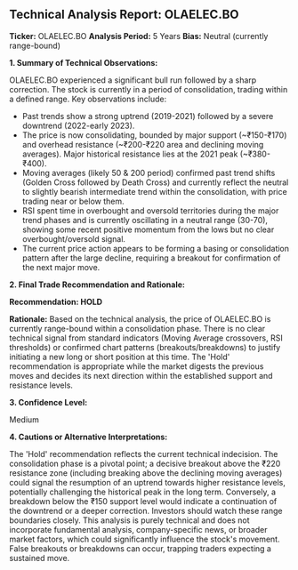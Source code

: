 ## Technical Analysis Report: OLAELEC.BO

**Ticker:** OLAELEC.BO
**Analysis Period:** 5 Years
**Bias:** Neutral (currently range-bound)

**1. Summary of Technical Observations:**

OLAELEC.BO experienced a significant bull run followed by a sharp correction. The stock is currently in a period of consolidation, trading within a defined range. Key observations include:
*   Past trends show a strong uptrend (2019-2021) followed by a severe downtrend (2022-early 2023).
*   The price is now consolidating, bounded by major support (~₹150-₹170) and overhead resistance (~₹200-₹220 area and declining moving averages). Major historical resistance lies at the 2021 peak (~₹380-₹400).
*   Moving averages (likely 50 & 200 period) confirmed past trend shifts (Golden Cross followed by Death Cross) and currently reflect the neutral to slightly bearish intermediate trend within the consolidation, with price trading near or below them.
*   RSI spent time in overbought and oversold territories during the major trend phases and is currently oscillating in a neutral range (30-70), showing some recent positive momentum from the lows but no clear overbought/oversold signal.
*   The current price action appears to be forming a basing or consolidation pattern after the large decline, requiring a breakout for confirmation of the next major move.

**2. Final Trade Recommendation and Rationale:**

**Recommendation: HOLD**

**Rationale:** Based on the technical analysis, the price of OLAELEC.BO is currently range-bound within a consolidation phase. There is no clear technical signal from standard indicators (Moving Average crossovers, RSI thresholds) or confirmed chart patterns (breakouts/breakdowns) to justify initiating a new long or short position at this time. The 'Hold' recommendation is appropriate while the market digests the previous moves and decides its next direction within the established support and resistance levels.

**3. Confidence Level:**

Medium

**4. Cautions or Alternative Interpretations:**

The 'Hold' recommendation reflects the current technical indecision. The consolidation phase is a pivotal point; a decisive breakout above the ₹220 resistance zone (including breaking above the declining moving averages) could signal the resumption of an uptrend towards higher resistance levels, potentially challenging the historical peak in the long term. Conversely, a breakdown below the ₹150 support level would indicate a continuation of the downtrend or a deeper correction. Investors should watch these range boundaries closely. This analysis is purely technical and does not incorporate fundamental analysis, company-specific news, or broader market factors, which could significantly influence the stock's movement. False breakouts or breakdowns can occur, trapping traders expecting a sustained move.